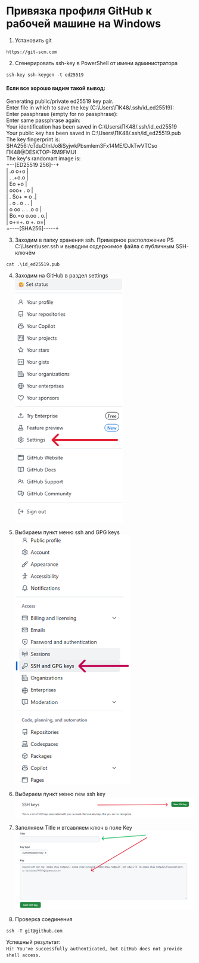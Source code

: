 # Привязка профиля GitHub к рабочей машине на Windows
1. Установить git  
~~~
https://git-scm.com
~~~

2. Сгенерировать ssh-key в PowerShell от имени администратора
~~~
ssh-key ssh-keygen -t ed25519
~~~
#### Если все хорошо видим такой вывод:  
Generating public/private ed25519 key pair.  
Enter file in which to save the key (C:\Users\ПК48/.ssh/id_ed25519):  
Enter passphrase (empty for no passphrase):  
Enter same passphrase again:  
Your identification has been saved in C:\Users\ПК48/.ssh/id_ed25519  
Your public key has been saved in C:\Users\ПК48/.ssh/id_ed25519.pub  
The key fingerprint is:  
SHA256:/cTduO/nIJo8iSyjwkPbsmlem3Fx14ME/DJkTwVTCso ПК48@DESKTOP-RM9FMUI  
The key's randomart image is:  
+--[ED25519 256]--+  
|       .o o+o    |  
|     . .+o.o     |  
|      Eo +o      |  
|        ooo+ . o |  
|      . So+ = o .|  
|  .    o . o . . |  
| o oo .. . .o o  |  
|  Bo.=o o.oo . o.|  
| o+=+. o  +.   o=|  
+----[SHA256]-----+  

3. Заходим в папку хранения ssh. Примерное расположение PS C:\Users\user\.ssh и выводим содержимое файла с публичным SSH-ключём  
~~~
cat .\id_ed25519.pub
~~~

4. Заходим на GitHub в раздел settings  
![settings](/image/settings.png)

5. Выбираем пункт меню ssh and GPG keys  
![ssh_and_gpg](/image/ssh_and_keys.png)

6. Выбираем пункт меню new ssh key  
![new_ssh](/image/new_ssh.png)

7. Заполняем Title и втсавляем ключ в поле Key  
![add_key](/image/add_key.png)

8. Проверка соединения  
~~~
ssh -T git@github.com
~~~

Успешный результат:  
`Hi! You've successfully authenticated, but GitHub does not provide shell access.`

